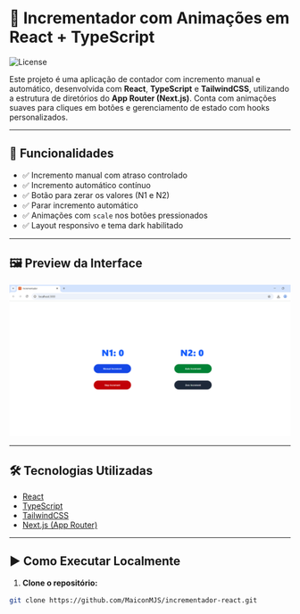 # 🔢 Incrementador com Animações em React + TypeScript

![License](https://img.shields.io/badge/licença-MIT-green)

Este projeto é uma aplicação de contador com incremento manual e automático, desenvolvida com **React**, **TypeScript** e **TailwindCSS**, utilizando a estrutura de diretórios do **App Router (Next.js)**. Conta com animações suaves para cliques em botões e gerenciamento de estado com hooks personalizados.

---

## 🚀 Funcionalidades

- ✅ Incremento manual com atraso controlado
- ✅ Incremento automático contínuo
- ✅ Botão para zerar os valores (N1 e N2)
- ✅ Parar incremento automático
- ✅ Animações com `scale` nos botões pressionados
- ✅ Layout responsivo e tema dark habilitado

---

## 🖼️ Preview da Interface

<img src="./images/tela.png" alt="Screenshot do aplicativo" width="600"/>

---

## 🛠️ Tecnologias Utilizadas

- [React](https://reactjs.org/)
- [TypeScript](https://www.typescriptlang.org/)
- [TailwindCSS](https://tailwindcss.com/)
- [Next.js (App Router)](https://nextjs.org/docs/app)

---

## ▶️ Como Executar Localmente

1. **Clone o repositório:**

```bash
git clone https://github.com/MaiconMJS/incrementador-react.git
```
